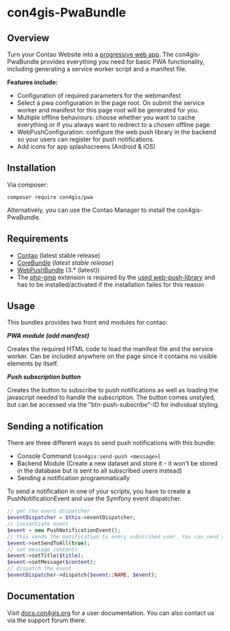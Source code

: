 # con4gis-PwaBundle

## Overview
Turn your Contao Website into a [progressive web app](https://developers.google.com/web/progressive-web-apps/).
The con4gis-PwaBundle provides everything you need for basic PWA functionality,
including generating a service worker script and a manifest file.

__Features include:__
* Configuration of required parameters for the webmanifest 
* Select a pwa configuration in the page root. On submit the service worker and manifest for this page root will be generated for you.
* Multiple offline behaviours: choose whether you want to cache everything or if you always want to redirect to a chosen offline page.
* WebPushConfiguration: configure the web push library in the backend so your users can register for push notifications.
* Add icons for app splashscreens (Android & iOS)

## Installation
Via composer:
```
composer require con4gis/pwa
```
Alternatively, you can use the Contao Manager to install the con4gis-PwaBundle.

## Requirements
- [Contao](https://github.com/contao/core-bundle) (latest stable release)
- [CoreBundle](https://github.com/Kuestenschmiede/CoreBundle/releases) (*latest stable release*)
- [WebPushBundle](https://github.com/Minishlink/web-push-bundle) (3.* (latest))
- The [php-gmp](https://www.php.net/manual/en/book.gmp.php) extension is required by the [used web-push-library](https://github.com/web-push-libs/web-push-php) and has to be installed/activated if the installation failes for this reason

## Usage
This bundles provides two front end modules for contao:

___PWA module (add manifest)___

Creates the required HTML code to load the manifest file and the service worker. Can be included anywhere on the page since it
contains no visible elements by itself.

___Push subscription button___

Creates the button to subscribe to push notifications as well as loading the javascript needed to handle the subscription. The button comes unstyled, but can be accessed via the "btn-push-subscribe"-ID for individual styling.

## Sending a notification

There are three different ways to send push notifications with this bundle:
- Console Command (```con4gis:send-push <message>```)
- Backend Module (Create a new dataset and store it - it won't be stored in the database but is sent to all subscribed users instead)
- Sending a notification programmatically

To send a notification in one of your scripts, you have to create a PushNotificationEvent and 
use the Symfony event dispatcher.
````php
// get the event dispatcher
$eventDispatcher = $this->eventDispatcher;
// instantiate event
$event = new PushNotificationEvent();
// this sends the notification to every subscribed user. You can send a notification to only one subscription, too
$event->setSendToAll(true);
// set message contents
$event->setTitle($title);
$event->setMessage($content);
// dispatch the event
$eventDispatcher->dispatch($event::NAME, $event);
````


## Documentation
Visit [docs.con4gis.org](https://docs.con4gis.org) for a user documentation. You can also contact us via the support forum there.

